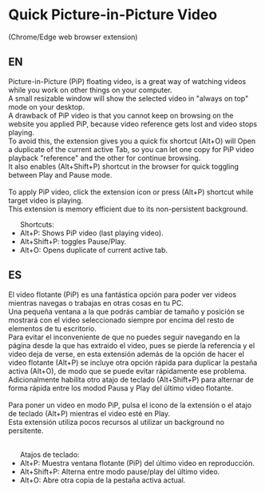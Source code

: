 # Quick Picture-in-Picture Video 
(Chrome/Edge web browser extension)

<h2>EN</h2>
<p>
Picture-in-Picture (PiP) floating video, is a great way of watching videos while you work on other things on your computer.<br>
A small resizable window will show the selected video in "always on top" mode on your desktop.<br> 
A drawback of PiP video is that you cannot keep on browsing on the website you applied PiP, because video reference gets lost and video stops playing.<br>
To avoid this, the extension gives you a quick fix shortcut (Alt+O) will Open a duplicate of the current active Tab, so you can let one copy for PiP video playback "reference" and the other for continue browsing.<br>
It also enables (Alt+Shift+P) shortcut in the browser for quick toggling between Play and Pause mode.<br>
<br>
To apply PiP video, click the extension icon or press (Alt+P) shortcut while target video is playing.<br>
This extension is memory efficient due to its non-persistent background.<br>
</p>
<p>
<ul>
Shortcuts:<br>
 <li>Alt+P: Shows PiP video (last playing video).</li>
 <li>Alt+Shift+P: toggles Pause/Play.</li>
 <li>Alt+O: Opens duplicate of current active tab.</li>
</ul> 
</p>


<h2>ES</h2>
<p>
El video flotante (PiP) es una fantástica opción para poder ver videos mientras navegas o trabajas en otras cosas en tu PC.<br>
Una pequeña ventana a la que podrás cambiar de tamaño y posición se mostrará con el video seleccionado siempre por encima del resto de elementos de tu escritorio.<br>
Para evitar el inconveniente de que no puedes seguir navegando en la página desde la que has extraido el video, pues se pierde la referencia y el video deja de verse, en esta extensión además de la opción de hacer el video flotante (Alt+P) se incluye otra opción rápida para duplicar la pestaña activa (Alt+O), de modo que se puede evitar rápidamente ese problema.<br>
Adicionalmente habilita otro atajo de teclado (Alt+Shift+P) para alternar de forma rápida entre los modod Pausa y Play del último video flotante.<br>
<br>
Para poner un video en modo PiP, pulsa el icono de la extensión o el atajo de teclado (Alt+P) mientras el video esté en Play.<br>
Esta extensión utiliza pocos recursos al utilizar un background no persitente.<br>
<br>
</p> 
<p>
<ul> 
 Atajos de teclado:
 <li>Alt+P: Muestra ventana flotante (PiP) del último video en reproducción.</li>
 <li>Alt+Shift+P: Alterna entre modo pause/play del último video.</li>
 <li>Alt+O: Abre otra copia de la pestaña activa actual.</li>
</ul>
</p>
